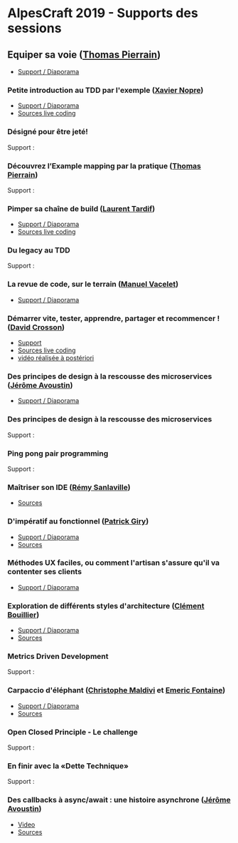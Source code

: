 # AlpesCraft 2019 - Supports des sessions


## Equiper sa voie ([Thomas Pierrain](https://github.com/tpierrain))

* [Support / Diaporama](https://www.slideshare.net/ThomasPierrain/equiper-sa-voie
)

### Petite introduction au TDD par l'exemple ([Xavier Nopre](https://github.com/xnopre))

* [Support / Diaporama](https://docs.google.com/presentation/d/1uH7zv33PnCEsx3Wgv19MUYIZiV--kCV1JkYtDfHNPww/edit?usp=sharing)
* [Sources live coding](https://github.com/xnopre/tdd-demos/tree/alpescraft-2019)

### Désigné pour être jeté!

Support :

### Découvrez l’Example mapping par la pratique ([Thomas Pierrain](https://github.com/tpierrain))

Support :

### Pimper sa chaîne de build ([Laurent Tardif](https://www.linkedin.com/in/laurenttardif/))

* [Support / Diaporama](https://drive.google.com/file/d/1EVHbZHBbGW78PUHPg-i46seZkILpt-48/view?usp=sharing)
* [Sources live coding](https://github.com/alpescraft/alpescraft-2019-ateliers)

### Du legacy au TDD

Support :

### La revue de code, sur le terrain ([Manuel Vacelet](https://github.com/vaceletm))

* [Support / Diaporama](https://www.slideshare.net/manuelvacelet/le-revue-de-code-sur-le-terrain)

### Démarrer vite, tester, apprendre, partager et recommencer ! ([David Crosson](https://github.com/dacr))

- [Support](/cultivons-nos-exemples/index.md)
- [Sources live coding](/cultivons-nos-exemples/index.md#sources)
- [vidéo réalisée à postériori](https://www.youtube.com/watch?v=61AGIBdG7YE)

### Des principes de design à la rescousse des microservices ([Jérôme Avoustin](https://github.com/rehia/))

* [Support / Diaporama](https://rehia.github.io/ddd-microservices/)

### Des principes de design à la rescousse des microservices

Support :

### Ping pong pair programming

Support :

### Maîtriser son IDE ([Rémy Sanlaville](https://github.com/sanlaville))

* [Sources](https://github.com/sanlaville/master-your-ide)

### D'impératif au fonctionnel ([Patrick Giry](https://github.com/PatrickGIRY/))

* [Support / Diaporama](https://github.com/PatrickGIRY/attendeesFinder/blob/solution/slides/On%20the%20way%20to%20functional%20programming.pdf)
* [Sources](https://github.com/PatrickGIRY/attendeesFinder/tree/solution)

### Méthodes UX faciles, ou comment l'artisan s'assure qu'il va contenter ses clients

* [Support / Diaporama](https://docs.google.com/presentation/d/1fui8LZwtsZNpHtOzkgUt-YfSF3A36PsBqdAwTU-fzy0/edit)

### Exploration de différents styles d'architecture ([Clément Bouillier](https://github.com/devcrafting))

* [Support / Diaporama](https://docs.google.com/presentation/d/1Iryl3NYZjmAI8_9vd1r8XsbUG5FV1YmOQz-xzNJKFnM/edit#slide=id.g518a0a815d_0_32)
* [Sources](https://github.com/devcrafting/architecture-styles)

### Metrics Driven Development

Support :

### Carpaccio d'éléphant ([Christophe Maldivi](https://github.com/ChristopheMaldivi) et [Emeric Fontaine](https://github.com/EmericFo))

* [Support / Diaporama](https://github.com/Orange-OpenSource/dojo-elephant-carpaccio/blob/master/elephant-carpaccio.pdf)
* [Sources](https://github.com/Orange-OpenSource/dojo-elephant-carpaccio)

### Open Closed Principle - Le challenge

Support :

### En finir avec la «Dette Technique»

Support :

### Des callbacks à async/await : une histoire asynchrone ([Jérôme Avoustin](https://github.com/rehia/))

* [Video](https://twitter.com/JeromeAvoustin/status/1139198961514930176?s=19)
* [Sources](https://github.com/rehia/conf-js-async)

